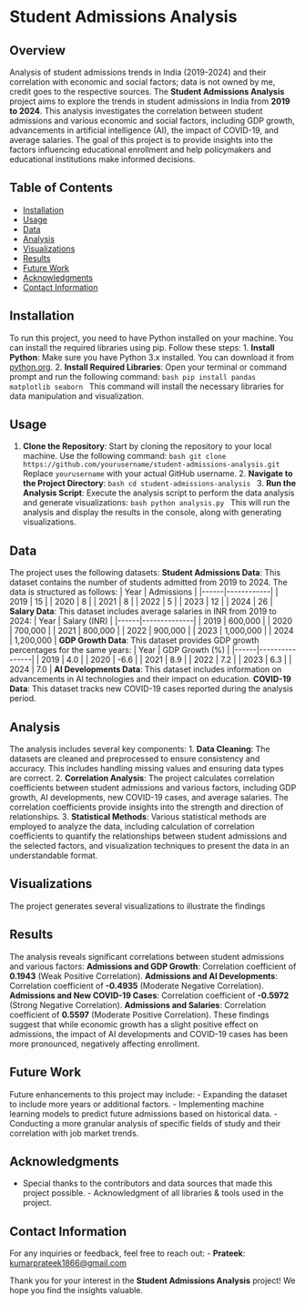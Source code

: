 # Student Admissions Analysis

## Overview
Analysis of student admissions trends in India (2019-2024) and their correlation with economic and social factors; data is not owned by me, credit goes to the respective sources.
The **Student Admissions Analysis** project aims to explore the trends in student admissions in India from **2019 to 2024**. This analysis investigates the correlation between student admissions and various economic and social factors, including GDP growth, advancements in artificial intelligence (AI), the impact of COVID-19, and average salaries. The goal of this project is to provide insights into the factors influencing educational enrollment and help policymakers and educational institutions make informed decisions.

## Table of Contents
- [Installation](#installation)
- [Usage](#usage)
- [Data](#data)
- [Analysis](#analysis)
- [Visualizations](#visualizations)
- [Results](#results)
- [Future Work](#future-work)
- [Acknowledgments](#acknowledgments)
- [Contact Information](#contact-information)

## Installation
To run this project, you need to have Python installed on your machine. You can install the required libraries using pip. Follow these steps: 1. **Install Python**: Make sure you have Python 3.x installed. You can download it from [python.org](https://www.python.org/downloads/). 2. **Install Required Libraries**: Open your terminal or command prompt and run the following command: ```bash pip install pandas matplotlib seaborn ``` This command will install the necessary libraries for data manipulation and visualization.

## Usage
1. **Clone the Repository**: Start by cloning the repository to your local machine. Use the following command: ```bash git clone https://github.com/yourusername/student-admissions-analysis.git ``` Replace `yourusername` with your actual GitHub username. 2. **Navigate to the Project Directory**: ```bash cd student-admissions-analysis ``` 3. **Run the Analysis Script**: Execute the analysis script to perform the data analysis and generate visualizations: ```bash python analysis.py ``` This will run the analysis and display the results in the console, along with generating visualizations.

## Data
The project uses the following datasets: **Student Admissions Data**: This dataset contains the number of students admitted from 2019 to 2024. The data is structured as follows: | Year | Admissions | |------|------------| | 2019 | 15 | | 2020 | 8 | | 2021 | 8 | | 2022 | 5 | | 2023 | 12 | | 2024 | 26 | **Salary Data**: This dataset includes average salaries in INR from 2019 to 2024: | Year | Salary (INR) | |------|--------------| | 2019 | 600,000 | | 2020 | 700,000 | | 2021 | 800,000 | | 2022 | 900,000 | | 2023 | 1,000,000 | | 2024 | 1,200,000 | **GDP Growth Data**: This dataset provides GDP growth percentages for the same years: | Year | GDP Growth (%) | |------|----------------| | 2019 | 4.0 | | 2020 | -6.6 | | 2021 | 8.9 | | 2022 | 7.2 | | 2023 | 6.3 | | 2024 | 7.0 | **AI Developments Data**: This dataset includes information on advancements in AI technologies and their impact on education. **COVID-19 Data**: This dataset tracks new COVID-19 cases reported during the analysis period.

## Analysis
The analysis includes several key components: 1. **Data Cleaning**: The datasets are cleaned and preprocessed to ensure consistency and accuracy. This includes handling missing values and ensuring data types are correct. 2. **Correlation Analysis**: The project calculates correlation coefficients between student admissions and various factors, including GDP growth, AI developments, new COVID-19 cases, and average salaries. The correlation coefficients provide insights into the strength and direction of relationships. 3. **Statistical Methods**: Various statistical methods are employed to analyze the data, including calculation of correlation coefficients to quantify the relationships between student admissions and the selected factors, and visualization techniques to present the data in an understandable format.

## Visualizations
The project generates several visualizations to illustrate the findings

## Results
The analysis reveals significant correlations between student admissions and various factors: **Admissions and GDP Growth**: Correlation coefficient of **0.1943** (Weak Positive Correlation). **Admissions and AI Developments**: Correlation coefficient of **-0.4935** (Moderate Negative Correlation). **Admissions and New COVID-19 Cases**: Correlation coefficient of **-0.5972** (Strong Negative Correlation). **Admissions and Salaries**: Correlation coefficient of **0.5597** (Moderate Positive Correlation). These findings suggest that while economic growth has a slight positive effect on admissions, the impact of AI developments and COVID-19 cases has been more pronounced, negatively affecting enrollment.


## Future Work
Future enhancements to this project may include: - Expanding the dataset to include more years or additional factors. - Implementing machine learning models to predict future admissions based on historical data. - Conducting a more granular analysis of specific fields of study and their correlation with job market trends.

## Acknowledgments
- Special thanks to the contributors and data sources that made this project possible. - Acknowledgment of all libraries & tools used in the project.

## Contact Information
For any inquiries or feedback, feel free to reach out: - **Prateek**: [kumarprateek1866@gmail.com](kumarprateek1866@gmail.com)

Thank you for your interest in the **Student Admissions Analysis** project! We hope you find the insights valuable.
